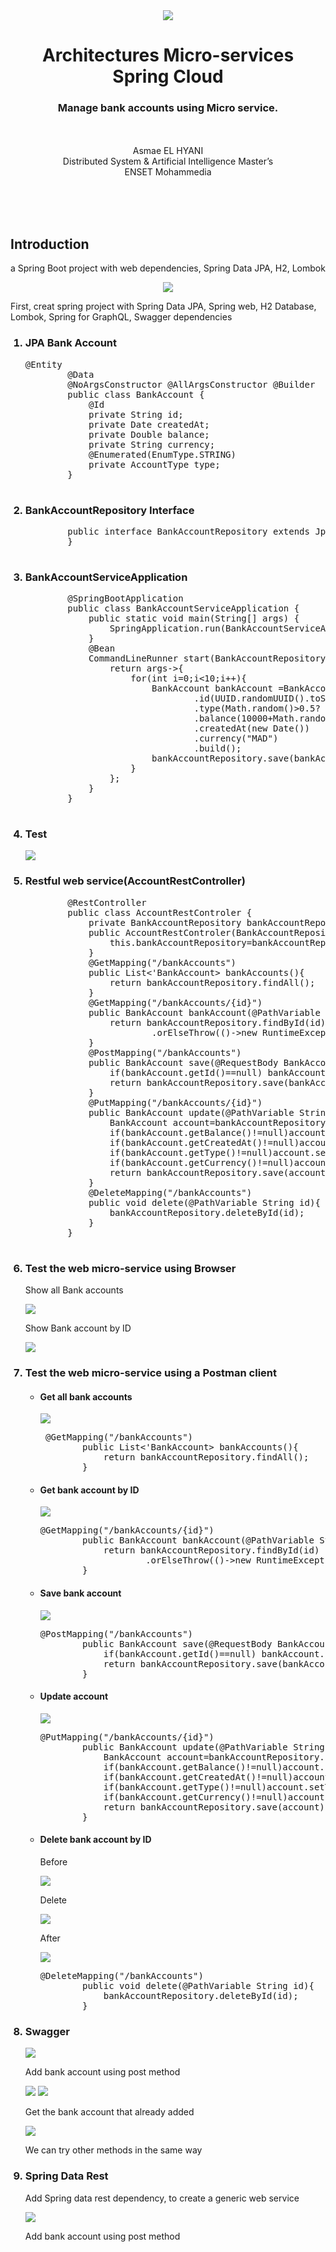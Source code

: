 <center><img src="images/ensetLOGO.png">
<h1>Architectures Micro-services <br> Spring Cloud<br></h1>
<h3>Manage bank accounts using Micro service.</h3>
<p><br><br>Asmae EL HYANI<br> Distributed System & Artificial Intelligence Master’s<br> ENSET Mohammedia</p>
</center>
<br><br><br>
<h2>Introduction</h2>
<p>a Spring Boot project with web dependencies, Spring Data JPA, H2, Lombok</p>
<center><img src="images/img.png"></center>
<p>First, creat spring project with Spring Data JPA, Spring web, H2 Database, Lombok, Spring for GraphQL, Swagger dependencies</p>
<ol type="1">
    <h3><li>JPA Bank Account</li></h3>
    <pre>@Entity
        @Data
        @NoArgsConstructor @AllArgsConstructor @Builder
        public class BankAccount {
            @Id
            private String id;
            private Date createdAt;
            private Double balance;
            private String currency;
            @Enumerated(EnumType.STRING)
            private AccountType type;
        }
    </pre>
    <h3><li>BankAccountRepository Interface</li></h3>
    <pre>
        public interface BankAccountRepository extends JpaRepository<'BankAccount,String> {
        }
    </pre>
    <h3><li>BankAccountServiceApplication</li></h3>
    <pre>
        @SpringBootApplication
        public class BankAccountServiceApplication {
            public static void main(String[] args) {
                SpringApplication.run(BankAccountServiceApplication.class, args);
            }
            @Bean
            CommandLineRunner start(BankAccountRepository bankAccountRepository){
                return args->{
                    for(int i=0;i<10;i++){
                        BankAccount bankAccount =BankAccount.builder()
                                .id(UUID.randomUUID().toString())
                                .type(Math.random()>0.5? AccountType.CURRENT_ACCOUNT:AccountType.SAVING_ACCOUNT)
                                .balance(10000+Math.random()*9000)
                                .createdAt(new Date())
                                .currency("MAD")
                                .build();
                        bankAccountRepository.save(bankAccount);
                    }
                };
            }
        }
    </pre>
    <h3><li>Test</li></h3>
    <img src="images/img1.PNG">
    <h3><li>Restful web service(AccountRestController)</li></h3>
    <pre>
        @RestController
        public class AccountRestControler {
            private BankAccountRepository bankAccountRepository;
            public AccountRestControler(BankAccountRepository bankAccountRepository){
                this.bankAccountRepository=bankAccountRepository;
            }
            @GetMapping("/bankAccounts")
            public List<'BankAccount> bankAccounts(){
                return bankAccountRepository.findAll();
            }
            @GetMapping("/bankAccounts/{id}")
            public BankAccount bankAccount(@PathVariable String id){
                return bankAccountRepository.findById(id)
                        .orElseThrow(()->new RuntimeException(String.format("Account %s not found",id)));
            }
            @PostMapping("/bankAccounts")
            public BankAccount save(@RequestBody BankAccount bankAccount){
                if(bankAccount.getId()==null) bankAccount.setId(UUID.randomUUID().toString());
                return bankAccountRepository.save(bankAccount);
            }
            @PutMapping("/bankAccounts/{id}")
            public BankAccount update(@PathVariable String id,@RequestBody BankAccount bankAccount){
                BankAccount account=bankAccountRepository.findById(id).orElseThrow();
                if(bankAccount.getBalance()!=null)account.setBalance(bankAccount.getBalance());
                if(bankAccount.getCreatedAt()!=null)account.setCreatedAt(bankAccount.getCreatedAt());
                if(bankAccount.getType()!=null)account.setType(bankAccount.getType());
                if(bankAccount.getCurrency()!=null)account.setCurrency(bankAccount.getCurrency());
                return bankAccountRepository.save(account);
            }
            @DeleteMapping("/bankAccounts")
            public void delete(@PathVariable String id){
                bankAccountRepository.deleteById(id);
            }
        }
    </pre>
    <h3><li>Test the web micro-service using Browser</li></h3>
    <p>Show all Bank accounts</p>
    <img src="images/img2.PNG">
    <p>Show Bank account by ID</p>
    <img src="images/img3.PNG">
    <h3><li>Test the web micro-service using a Postman client</li></h3>
    <ul type="circle">
        <h4><li>Get all bank accounts</li></h4>
            <img src="images/postman.PNG">
        <pre> @GetMapping("/bankAccounts")
        public List<'BankAccount> bankAccounts(){
            return bankAccountRepository.findAll();
        }</pre>
        <h4><li>Get bank account by ID</li></h4>
            <img src="images/postmanGetByID.PNG">
        <pre>@GetMapping("/bankAccounts/{id}")
        public BankAccount bankAccount(@PathVariable String id){
            return bankAccountRepository.findById(id)
                    .orElseThrow(()->new RuntimeException(String.format("Account %s not found",id)));
        }</pre>
        <h4><li>Save bank account</li></h4>
            <img src="images/postmanSave.PNG">
        <pre>@PostMapping("/bankAccounts")
        public BankAccount save(@RequestBody BankAccount bankAccount){
            if(bankAccount.getId()==null) bankAccount.setId(UUID.randomUUID().toString());
            return bankAccountRepository.save(bankAccount);
        }</pre>
        <h4><li>Update account</li></h4>
            <img src="images/postmanUpdate.PNG">
        <pre>@PutMapping("/bankAccounts/{id}")
        public BankAccount update(@PathVariable String id,@RequestBody BankAccount bankAccount){
            BankAccount account=bankAccountRepository.findById(id).orElseThrow();
            if(bankAccount.getBalance()!=null)account.setBalance(bankAccount.getBalance());
            if(bankAccount.getCreatedAt()!=null)account.setCreatedAt(bankAccount.getCreatedAt());
            if(bankAccount.getType()!=null)account.setType(bankAccount.getType());
            if(bankAccount.getCurrency()!=null)account.setCurrency(bankAccount.getCurrency());
            return bankAccountRepository.save(account);
        }</pre>
        <h4><li>Delete bank account by ID</li></h4>
        <p>Before</p>
        <img src="images/delete.png">
        <p>Delete</p>
        <img src="images/postmanDelete.png">
        <p>After</p>
        <img src="images/delete2.png">
        <pre>@DeleteMapping("/bankAccounts")
        public void delete(@PathVariable String id){
            bankAccountRepository.deleteById(id);
        }</pre>
    </ul>
<h3><li>Swagger</li></h3>
<img src="images/swagger1.png"/>
<p>Add bank account using post method </p>
<img src="images/swgPost1.png">
<img src="images/swgPost2.png">
<p>Get the bank account that already added</p>
<img src="images/swgGet1.png">
<p>We can try other methods in the same way </p>

<h3><li>Spring Data Rest</li></h3>
<p>Add Spring data rest dependency, to create a generic web service</p>
<img src="images/swagger1.png"/>
<p>Add bank account using post method </p>

</ol>
